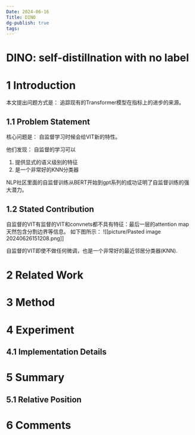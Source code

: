 ```yaml
---
Date: 2024-06-16
Title: DINO
dg-publish: true
tags:
---
```

# DINO: self-distillnation with no label 

# 1 Introduction
本文提出问题方式是： 追踪现有的Transformer模型在指标上的进步的来源。 

## 1.1 Problem Statement
核心问题是： 自监督学习时候会给VIT新的特性。 

他们发现： 自监督的学习可以
1. 提供显式的语义级别的特征
2. 是一个非常好的KNN分类器

NLP社区里面的自监督训练从BERT开始到gpt系列的成功证明了自监督训练的强大潜力。 


## 1.2 Stated Contribution
自监督的VIT有监督的VIT和convnets都不具有特征：最后一层的attention map天然包含分割边界等信息。 如下图所示：
![[picture/Pasted image 20240626151208.png]]

自监督的VIT即使不做任何微调，也是一个非常好的最近邻居分类器(KNN).

# 2 Related Work

# 3 Method

# 4 Experiment
## 4.1 Implementation Details  

# 5 Summary

## 5.1 Relative Position
# 6 Comments

